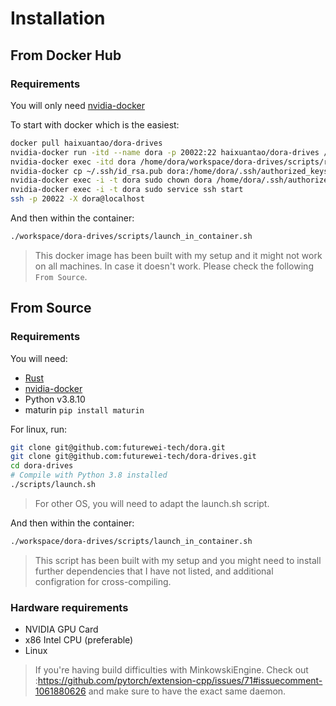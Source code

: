 # Installation

## From Docker Hub

### Requirements

You will only need [nvidia-docker](https://docs.nvidia.com/datacenter/cloud-native/container-toolkit/install-guide.html)

To start with docker which is the easiest:
```bash
docker pull haixuantao/dora-drives
nvidia-docker run -itd --name dora -p 20022:22 haixuantao/dora-drives /bin/bash
nvidia-docker exec -itd dora /home/dora/workspace/dora-drives/scripts/run_simulator.sh
nvidia-docker cp ~/.ssh/id_rsa.pub dora:/home/dora/.ssh/authorized_keys
nvidia-docker exec -i -t dora sudo chown dora /home/dora/.ssh/authorized_keys
nvidia-docker exec -i -t dora sudo service ssh start
ssh -p 20022 -X dora@localhost 
```

And then within the container:
```bash
./workspace/dora-drives/scripts/launch_in_container.sh
```

> This docker image has been built with my setup and it might not work on all machines. In case it doesn't work. Please check the following `From Source`.

## From Source

### Requirements

You will need:
- [Rust](https://rustup.rs/)
- [nvidia-docker](https://docs.nvidia.com/datacenter/cloud-native/container-toolkit/install-guide.html)
- Python v3.8.10
- maturin `pip install maturin`

For linux, run:
```bash
git clone git@github.com:futurewei-tech/dora.git
git clone git@github.com:futurewei-tech/dora-drives.git
cd dora-drives
# Compile with Python 3.8 installed
./scripts/launch.sh
```

> For other OS, you will need to adapt the launch.sh script.

And then within the container:
```bash
./workspace/dora-drives/scripts/launch_in_container.sh
```

> This script has been built with my setup and you might need to install further dependencies that I have not listed, and additional configration for cross-compiling.

### Hardware requirements

- NVIDIA GPU Card
- x86 Intel CPU (preferable)
- Linux


> If you're having build difficulties with MinkowskiEngine. Check out :https://github.com/pytorch/extension-cpp/issues/71#issuecomment-1061880626 and make sure to have the exact same daemon.